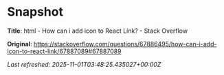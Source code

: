 # Snapshot

**Title**: html - How can i add icon to React Link? - Stack Overflow

**Original**: <https://stackoverflow.com/questions/67886495/how-can-i-add-icon-to-react-link/67887089#67887089>

_Last refreshed: 2025-11-01T03:48:25.435027+00:00Z_
